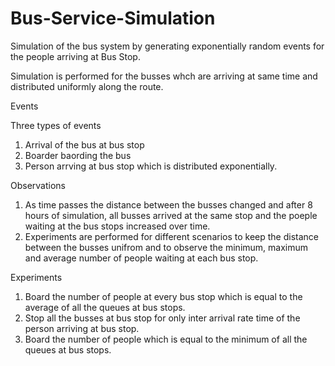 # Bus-Service-Simulation
Simulation of the bus system by generating exponentially random events for the people arriving at Bus Stop.

Simulation is performed for the busses whch are arriving at same time and distributed uniformly along the route.

Events

Three types of events
1. Arrival of the bus at bus stop
2. Boarder baording the bus
3. Person arrving at bus stop which is distributed exponentially.

Observations
1. As time passes the distance between the busses changed and after 8 hours of simulation, all busses arrived at the same stop and the poeple waiting at the bus stops
increased over time.
2. Experiments are performed for different scenarios to keep the distance between the busses unifrom and to observe the minimum, maximum and average number of people 
   waiting at each bus stop.
   
Experiments
1. Board the number of people at every bus stop which is equal to the average of all the queues at bus stops.
2. Stop all the busses at bus stop for only inter arrival rate time of the person arriving at bus stop.
3. Board the number of people which is equal to the minimum of all the queues at bus stops.



